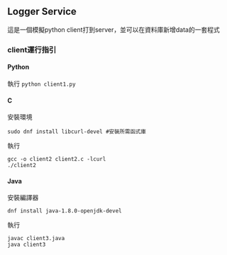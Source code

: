 ##  Logger Service
這是一個模擬python client打到server，並可以在資料庫新增data的一套程式

### client運行指引
#### Python
執行
``python client1.py``  

#### C 
安裝環境
```
sudo dnf install libcurl-devel #安裝所需函式庫
```
執行
```
gcc -o client2 client2.c -lcurl  
./client2
```

#### Java  
安裝編譯器
```
dnf install java-1.8.0-openjdk-devel
```
執行
```
javac client3.java  
java client3  
```
